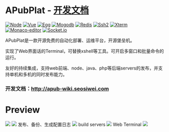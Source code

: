 # APubPlat - [开发文档](http://apub-wiki.seosiwei.com/)
[![Node](https://img.shields.io/badge/node-8.9.0~10.15.1-green.svg?style=plastic)](https://nodejs.org/en/)
[![Vue](https://img.shields.io/badge/vue-2.0+-blue.svg?style=plastic)](https://cn.vuejs.org/)
[![Egg](https://img.shields.io/badge/egg-2.0-green.svg?style=plastic)](https://eggjs.org/)
[![Mogodb](https://img.shields.io/badge/mogodb-4.0+-brightgreen.svg?style=plastic)](https://www.mongodb.com/)
[![Redis](https://img.shields.io/badge/redis-5.0+-green.svg?style=plastic)](https://redis.io/)
[![Ssh2](https://img.shields.io/badge/ssh2-blue.svg?style=plastic)](https://www.npmjs.com/package/ssh2)
[![Xterm](https://img.shields.io/badge/xterm-green.svg?style=plastic)](https://xtermjs.org/)
[![Monaco-editor](https://img.shields.io/badge/monaco-editor-green.svg?style=plastic)](https://microsoft.github.io/monaco-editor/)
[![Socket.io](https://img.shields.io/badge/socket.io-brightgreen.svg?style=plastic)](https://socket.io/)

APubPlat是一款开源免费的自动化部署、运维平台，开源堡垒机。

实现了Web界面话的Terminal，可替换xshell等工具。可开启多窗口和批量命令的运行。

友好的持续集成，支持web前端、node、java、php等后端servers的发布，并支持单机和多机的同时发布能力。

### 开发文档：http://apub-wiki.seosiwei.com

# Preview
![](https://github.com/wangweianger/APubPlat/blob/master/demo/01.png "")
![](https://github.com/wangweianger/APubPlat/blob/master/demo/02.png "")
发布、备份、生成配置日志
![](https://github.com/wangweianger/APubPlat/blob/master/demo/03.png "")
build servers
![](https://github.com/wangweianger/APubPlat/blob/master/demo/04.png "")
Web Terminal
![](https://github.com/wangweianger/APubPlat/blob/master/demo/05.png "")




